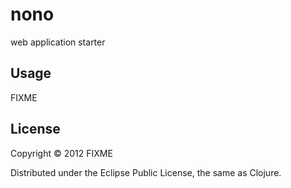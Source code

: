 # nono

web application starter 

## Usage

FIXME

## License

Copyright © 2012 FIXME

Distributed under the Eclipse Public License, the same as Clojure.
